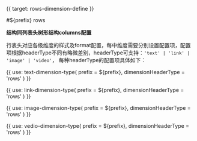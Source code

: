 {{ target: rows-dimension-define }}

#${prefix} rows

**结构同列表头树形结构columns配置**

行表头对应各级维度的样式及format配置，每中维度需要分别设置配置项，配置项根据headerType不同有略微差别，headerType可支持：`'text' | 'link' | 'image' | 'video'`， 每种headerType的配置项具体如下：


{{ use: text-dimension-type(
    prefix = ${prefix},
    dimensionHeaderType = 'rows'
) }}

{{ use: link-dimension-type(
    prefix = ${prefix},
    dimensionHeaderType = 'rows'
) }}

{{ use: image-dimension-type(
    prefix = ${prefix},
    dimensionHeaderType = 'rows'
) }}

{{ use: vedio-dimension-type(
    prefix = ${prefix},
    dimensionHeaderType = 'rows'
) }}

